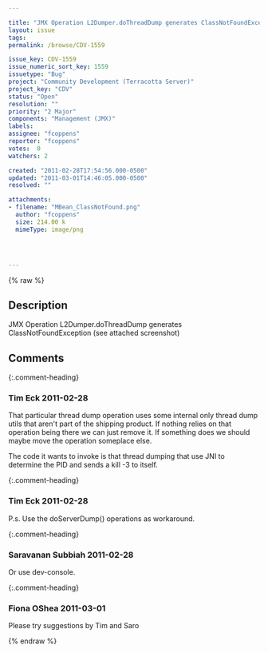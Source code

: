 ```yaml
---

title: "JMX Operation L2Dumper.doThreadDump generates ClassNotFoundException"
layout: issue
tags: 
permalink: /browse/CDV-1559

issue_key: CDV-1559
issue_numeric_sort_key: 1559
issuetype: "Bug"
project: "Community Development (Terracotta Server)"
project_key: "CDV"
status: "Open"
resolution: ""
priority: "2 Major"
components: "Management (JMX)"
labels: 
assignee: "fcoppens"
reporter: "fcoppens"
votes:  0
watchers: 2

created: "2011-02-28T17:54:56.000-0500"
updated: "2011-03-01T14:46:05.000-0500"
resolved: ""

attachments:
- filename: "MBean_ClassNotFound.png"
  author: "fcoppens"
  size: 214.00 k
  mimeType: image/png




---
```


{% raw %}

## Description

<div markdown="1" class="description">

JMX Operation L2Dumper.doThreadDump generates ClassNotFoundException (see attached screenshot)

</div>

## Comments


{:.comment-heading}
### **Tim Eck** <span class="date">2011-02-28</span>

<div markdown="1" class="comment">

That particular thread dump operation uses some internal only thread dump utils that aren't part of the shipping product. If nothing relies on that operation being there we can just remove it. If something does we should maybe move the operation someplace else. 

The code it wants to invoke is that thread dumping that use JNI to determine the PID and sends a kill -3 to itself. 

</div>


{:.comment-heading}
### **Tim Eck** <span class="date">2011-02-28</span>

<div markdown="1" class="comment">

P.s. Use the doServerDump() operations as workaround. 

</div>


{:.comment-heading}
### **Saravanan Subbiah** <span class="date">2011-02-28</span>

<div markdown="1" class="comment">

Or use dev-console.

</div>


{:.comment-heading}
### **Fiona OShea** <span class="date">2011-03-01</span>

<div markdown="1" class="comment">

Please try suggestions by Tim and Saro

</div>



{% endraw %}
